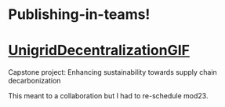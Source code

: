 # Publishing-in-teams!
# [UnigridDecentralizationGIF](https://github.com/user-attachments/assets/1cbcca50-9214-4554-821e-dae4b80f3599)

Capstone project: Enhancing sustainability towards supply chain decarbonization

This meant to a collaboration but I had to re-schedule mod23.
